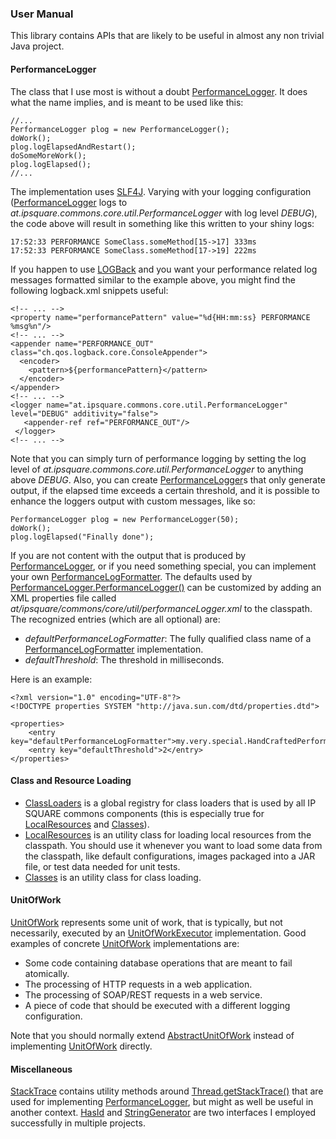 ### User Manual
This library contains APIs that are likely to be useful in almost any non trivial Java project.

#### PerformanceLogger
The class that I use most is without a doubt [PerformanceLogger][]. It does what the name implies, and is meant to be used like this:

    //...
    PerformanceLogger plog = new PerformanceLogger();
    doWork();
    plog.logElapsedAndRestart();
    doSomeMoreWork();
    plog.logElapsed();
    //...

The implementation uses [SLF4J][]. Varying with your logging configuration ([PerformanceLogger][] logs to *at.ipsquare.commons.core.util.PerformanceLogger* with log level *DEBUG*),
the code above will result in something like this written to your shiny logs:

    17:52:33 PERFORMANCE SomeClass.someMethod[15->17] 333ms
    17:52:33 PERFORMANCE SomeClass.someMethod[17->19] 222ms

If you happen to use [LOGBack][] and you want your performance related log messages formatted similar to the example above, you might find the following logback.xml snippets useful:

    <!-- ... -->
    <property name="performancePattern" value="%d{HH:mm:ss} PERFORMANCE %msg%n"/>
    <!-- ... -->
    <appender name="PERFORMANCE_OUT" class="ch.qos.logback.core.ConsoleAppender">
      <encoder>
        <pattern>${performancePattern}</pattern>
      </encoder>
    </appender>
    <!-- ... -->
    <logger name="at.ipsquare.commons.core.util.PerformanceLogger" level="DEBUG" additivity="false">
       <appender-ref ref="PERFORMANCE_OUT"/>
     </logger>
    <!-- ... --> 

Note that you can simply turn of performance logging by setting the log level of *at.ipsquare.commons.core.util.PerformanceLogger* to anything above *DEBUG*.
Also, you can create [PerformanceLogger][]s that only generate output, if the elapsed time exceeds a certain threshold,
and it is possible to enhance the loggers output with custom messages, like so:

    PerformanceLogger plog = new PerformanceLogger(50);
    doWork();
    plog.logElapsed("Finally done");

If you are not content with the output that is produced by [PerformanceLogger][], or if you need something special, 
you can implement your own [PerformanceLogFormatter][]. The defaults used by [PerformanceLogger.PerformanceLogger()][] can be customized
by adding an XML properties file called *at/ipsquare/commons/core/util/performanceLogger.xml* to the classpath. The recognized entries (which are all optional) are:

* *defaultPerformanceLogFormatter*: The fully qualified class name of a [PerformanceLogFormatter][] implementation.
* *defaultThreshold*: The threshold in milliseconds.

Here is an example:

    <?xml version="1.0" encoding="UTF-8"?>
    <!DOCTYPE properties SYSTEM "http://java.sun.com/dtd/properties.dtd">

    <properties>
        <entry key="defaultPerformanceLogFormatter">my.very.special.HandCraftedPerformanceLogFormatter</entry>
        <entry key="defaultThreshold">2</entry>
    </properties>

#### Class and Resource Loading
* [ClassLoaders][] is a global registry for class loaders that is used by all IP SQUARE commons components (this is especially true for [LocalResources][] and [Classes][]). 
* [LocalResources][] is an utility class for loading local resources from the classpath. You should use it whenever you want to load some data from the classpath, 
  like default configurations, images packaged into a JAR file, or test data needed for unit tests.
* [Classes][] is an utility class for class loading.

#### UnitOfWork
[UnitOfWork][] represents some unit of work, that is typically, but not necessarily, executed by an [UnitOfWorkExecutor][] implementation. Good examples of concrete 
[UnitOfWork][] implementations are:

* Some code containing database operations that are meant to fail atomically.
* The processing of HTTP requests in a web application.
* The processing of SOAP/REST requests in a web service.
* A piece of code that should be executed with a different logging configuration.

Note that you should normally extend [AbstractUnitOfWork][] instead of implementing [UnitOfWork][] directly.

#### Miscellaneous
[StackTrace][] contains utility methods around [Thread.getStackTrace()](http://docs.oracle.com/javase/7/docs/api/java/lang/Thread.html#getStackTrace%28%29)
that are used for implementing [PerformanceLogger][], but might as well be useful in another context. [HasId][] and [StringGenerator][]
are two interfaces I employed successfully in multiple projects.

[PerformanceLogger]: http://ipsquarecommons.sourceforge.net/ipsquare-commons-core/apidocs/at/ipsquare/commons/core/util/PerformanceLogger.html 
[SLF4J]: http://www.slf4j.org/
[LOGBack]: http://logback.qos.ch/
[Javadocs]: http://ipsquarecommons.sourceforge.net/ipsquare-commons-core/apidocs/at/ipsquare/commons/core/util/PerformanceLogger.html
[UnitOfWork]: http://ipsquarecommons.sourceforge.net/ipsquare-commons-core/apidocs/at/ipsquare/commons/core/interfaces/UnitOfWork.html
[UnitOfWorkExecutor]: http://ipsquarecommons.sourceforge.net/ipsquare-commons-core/apidocs/at/ipsquare/commons/core/interfaces/UnitOfWorkExecutor.html
[AbstractUnitOfWork]: http://ipsquarecommons.sourceforge.net/ipsquare-commons-core/apidocs/at/ipsquare/commons/core/interfaces/AbstractUnitOfWork.html
[StackTrace]: http://ipsquarecommons.sourceforge.net/ipsquare-commons-core/apidocs/at/ipsquare/commons/core/util/StackTrace.html
[HasId]: http://ipsquarecommons.sourceforge.net/ipsquare-commons-core/apidocs/at/ipsquare/commons/core/interfaces/HasId.html
[StringGenerator]: http://ipsquarecommons.sourceforge.net/ipsquare-commons-core/apidocs/at/ipsquare/commons/core/interfaces/StringGenerator.html
[LocalResources]: http://ipsquarecommons.sourceforge.net/ipsquare-commons-core/apidocs/at/ipsquare/commons/core/util/LocalResources.html
[Classes]: http://ipsquarecommons.sourceforge.net/ipsquare-commons-core/apidocs/at/ipsquare/commons/core/util/Classes.html
[ClassLoaders]: http://ipsquarecommons.sourceforge.net/ipsquare-commons-core/apidocs/at/ipsquare/commons/core/util/ClassLoaders.html
[PerformanceLogger.PerformanceLogger()]: http://ipsquarecommons.sourceforge.net/ipsquare-commons-core/apidocs/at/ipsquare/commons/core/util/PerformanceLogger.html#PerformanceLogger%28%29
[PerformanceLogFormatter]: http://ipsquarecommons.sourceforge.net/ipsquare-commons-core/apidocs/at/ipsquare/commons/core/util/PerformanceLogFormatter.html
